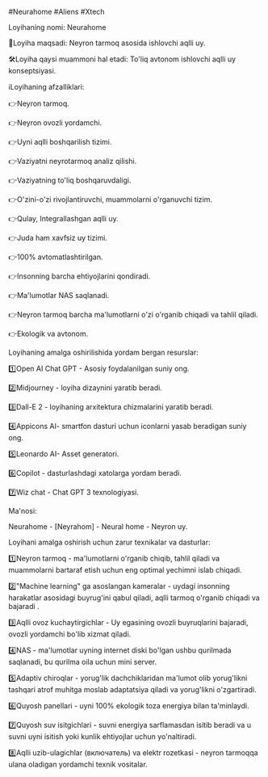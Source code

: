 #Neurahome
#Aliens
#Xtech

Loyihaning nomi:  Neurahome

🎯Loyiha maqsadi: Neyron tarmoq asosida ishlovchi aqlli uy.

🛠Loyiha qaysi muammoni hal etadi: To'liq avtonom ishlovchi aqlli uy konseptsiyasi.

ℹ️Loyihaning afzalliklari: 

👉Neyron tarmoq.

👉Neyron ovozli yordamchi.

👉Uyni aqlli boshqarilish tizimi.

👉Vaziyatni neyrotarmoq analiz qilishi.

👉Vaziyatning to'liq boshqaruvdaligi.

👉O'zini-o'zi rivojlantiruvchi, muammolarni o'rganuvchi tizim.

👉Qulay, Integrallashgan aqlli uy.

👉Juda ham xavfsiz uy tizimi.

👉100% avtomatlashtirilgan.

👉Insonning barcha ehtiyojlarini qondiradi.

👉Ma'lumotlar NAS saqlanadi.

👉Neyron tarmoq barcha ma'lumotlarni o'zi o'rganib chiqadi va tahlil qiladi.

👉Ekologik va avtonom.

Loyihaning amalga oshirilishida yordam bergan resurslar:

1️⃣Open AI Chat GPT - Asosiy foydalanilgan suniy ong.

2️⃣Midjourney - loyiha dizaynini yaratib beradi.

3️⃣Dall-E 2 - loyihaning arxitektura chizmalarini yaratib beradi.

4️⃣Appicons AI- smartfon dasturi uchun iconlarni yasab beradigan suniy ong.

5️⃣Leonardo AI- Asset generatori.

6️⃣Copilot - dasturlashdagi xatolarga yordam beradi.

7️⃣Wiz chat - Chat GPT 3 texnologiyasi.

Ma'nosi:

Neurahome - [Neyrahom] - Neural home - Neyron uy.

Loyihani amalga oshirish uchun zarur texnikalar va dasturlar:

1️⃣Neyron tarmoq - ma'lumotlarni o'rganib chiqib, tahlil qiladi va muammolarni bartaraf etish uchun eng optimal yechimni islab chiqadi.

2️⃣"Machine learning" ga asoslangan kameralar - uydagi insonning harakatlar asosidagi buyrug'ini qabul qiladi, aqlli tarmoq o'rganib chiqadi va bajaradi .

3️⃣Aqlli ovoz kuchaytirgichlar - Uy egasining ovozli buyruqlarini bajaradi, ovozli yordamchi bo'lib xizmat qiladi.

4️⃣NAS - ma'lumotlar uyning internet diski bo'lgan ushbu qurilmada saqlanadi, bu qurilma oila uchun mini server.

5️⃣Adaptiv chiroqlar - yorug'lik dachchiklaridan ma'lumot olib yorug'likni tashqari atrof muhitga moslab adaptatsiya qiladi va yorug'likni o'zgartiradi.

6️⃣Quyosh panellari - uyni 100% ekologik toza energiya bilan ta'minlaydi.

7️⃣Quyosh suv isitgichlari - suvni energiya sarflamasdan isitib beradi va u suvni uyni isitish yoki kunlik ehtiyojlar uchun yo'naltiradi.

8️⃣Aqlli uzib-ulagichlar (включатель) va elektr rozetkasi - neyron tarmoqqa ulana oladigan yordamchi texnik vositalar.
